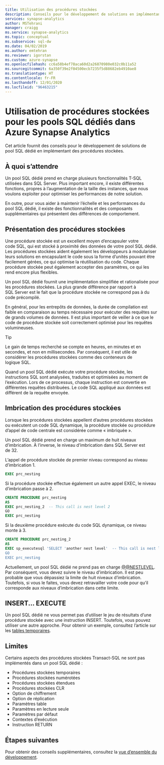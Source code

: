 ```yaml
---
title: Utilisation des procédures stockées
description: Conseils pour le développement de solutions en implémentant des procédures stockées pour des pools SQL dédiés dans Azure Synapse Analytics.
services: synapse-analytics
author: MSTehrani
manager: craigg
ms.service: synapse-analytics
ms.topic: conceptual
ms.subservice: sql-dw
ms.date: 04/02/2019
ms.author: emtehran
ms.reviewer: igorstan
ms.custom: azure-synapse
ms.openlocfilehash: cc6a58b4ef78aca60d2a26870980e032c0b11a52
ms.sourcegitcommit: 6a350f39e2f04500ecb7235f5d88682eb4910ae8
ms.translationtype: HT
ms.contentlocale: fr-FR
ms.lasthandoff: 12/01/2020
ms.locfileid: "96463215"
---
```

# <a name="using-stored-procedures-for-dedicated-sql-pools-in-azure-synapse-analytics"></a>Utilisation de procédures stockées pour les pools SQL dédiés dans Azure Synapse Analytics

Cet article fournit des conseils pour le développement de solutions de pool SQL dédié en implémentant des procédures stockées.

## <a name="what-to-expect"></a>À quoi s’attendre

Un pool SQL dédié prend en charge plusieurs fonctionnalités T-SQL utilisées dans SQL Server. Plus important encore, il existe différentes fonctions, propres à l’augmentation de la taille des instances, que nous voulons exploiter pour optimiser les performances de notre solution.

En outre, pour vous aider à maintenir l’échelle et les performances du pool SQL dédié, il existe des fonctionnalités et des composants supplémentaires qui présentent des différences de comportement.

## <a name="introducing-stored-procedures"></a>Présentation des procédures stockées

Une procédure stockée est un excellent moyen d’encapsuler votre code SQL, qui est stocké à proximité des données de votre pool SQL dédié. Les procédures stockées aident également les développeurs à modulariser leurs solutions en encapsulant le code sous la forme d’unités pouvant être facilement gérées, ce qui optimise la réutilisation du code. Chaque procédure stockée peut également accepter des paramètres, ce qui les rend encore plus flexibles.

Un pool SQL dédié fournit une implémentation simplifiée et rationalisée pour les procédures stockées. La plus grande différence par rapport à SQL Server est le fait que la procédure stockée ne correspond pas à du code précompilé.

En général, pour les entrepôts de données, la durée de compilation est faible en comparaison au temps nécessaire pour exécuter des requêtes sur de grands volumes de données. Il est plus important de veiller à ce que le code de procédure stockée soit correctement optimisé pour les requêtes volumineuses.

> [!TIP]
> Le gain de temps recherché se compte en heures, en minutes et en secondes, et non en millisecondes. Par conséquent, il est utile de considérer les procédures stockées comme des conteneurs de logique SQL.

Quand un pool SQL dédié exécute votre procédure stockée, les instructions SQL sont analysées, traduites et optimisées au moment de l’exécution. Lors de ce processus, chaque instruction est convertie en différentes requêtes distribuées. Le code SQL appliqué aux données est différent de la requête envoyée.

## <a name="nesting-stored-procedures"></a>Imbrication des procédures stockées

Lorsque les procédures stockées appellent d’autres procédures stockées ou exécutent un code SQL dynamique, la procédure stockée ou procédure d’appel de code centrale est considérée comme « imbriquée ».

Un pool SQL dédié prend en charge un maximum de huit niveaux d’imbrication. À l’inverse, le niveau d’imbrication dans SQL Server est de 32.

L’appel de procédure stockée de premier niveau correspond au niveau d’imbrication 1.

```sql
EXEC prc_nesting
```

Si la procédure stockée effectue également un autre appel EXEC, le niveau d’imbrication passe à 2.

```sql
CREATE PROCEDURE prc_nesting
AS
EXEC prc_nesting_2  -- This call is nest level 2
GO
EXEC prc_nesting
```

Si la deuxième procédure exécute du code SQL dynamique, ce niveau monte à 3.

```sql
CREATE PROCEDURE prc_nesting_2
AS
EXEC sp_executesql 'SELECT 'another nest level'  -- This call is nest level 2
GO
EXEC prc_nesting
```

Actuellement, un pool SQL dédié ne prend pas en charge [@@NESTLEVEL](/sql/t-sql/functions/nestlevel-transact-sql?toc=/azure/synapse-analytics/sql-data-warehouse/toc.json&bc=/azure/synapse-analytics/sql-data-warehouse/breadcrumb/toc.json&view=azure-sqldw-latest). Par conséquent, vous devez suivre le niveau d’imbrication. Il est peu probable que vous dépassiez la limite de huit niveaux d’imbrication. Toutefois, si vous le faites, vous devez retravailler votre code pour qu’il corresponde aux niveaux d’imbrication dans cette limite.

## <a name="insertexecute"></a>INSERT... EXECUTE

Un pool SQL dédié ne vous permet pas d’utiliser le jeu de résultats d’une procédure stockée avec une instruction INSERT. Toutefois, vous pouvez utiliser une autre approche. Pour obtenir un exemple, consultez l’article sur les [tables temporaires](sql-data-warehouse-tables-temporary.md).

## <a name="limitations"></a>Limites

Certains aspects des procédures stockées Transact-SQL ne sont pas implémentés dans un pool SQL dédié :

* Procédures stockées temporaires
* Procédures stockées numérotées
* Procédures stockées étendues
* Procédures stockées CLR
* Option de chiffrement
* Option de réplication
* Paramètres table
* Paramètres en lecture seule
* Paramètres par défaut
* Contextes d’exécution
* Instruction RETURN

## <a name="next-steps"></a>Étapes suivantes

Pour obtenir des conseils supplémentaires, consultez la [vue d’ensemble du développement](sql-data-warehouse-overview-develop.md).
